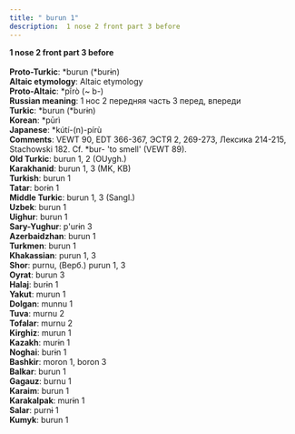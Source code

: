 ```yaml
---
title: " burun 1"
description:  1 nose 2 front part 3 before
---
```

<strong> 1 nose 2 front part 3 before</strong><br><br>
<strong>Proto-Turkic</strong>:  *burun (*burɨn)<br>
<strong>Altaic etymology</strong>:  Altaic etymology<br>
<strong> Proto-Altaic</strong>:  *pĭ́rò (~ b-)<br>
<strong>Russian meaning</strong>:  1 нос 2 передняя часть 3 перед, впереди<br>
<strong>Turkic</strong>:  *burun (*burɨn)<br>
<strong>Korean</strong>:  *pūrì<br>
<strong>Japanese</strong>:  *kútí-(n)-pírù<br>
<strong>Comments</strong>:  VEWT 90, EDT 366-367, ЭСТЯ 2, 269-273, Лексика 214-215, Stachowski 182. Cf. *bur- 'to smell' (VEWT 89).<br>
<strong>Old Turkic</strong>:  burun 1, 2 (OUygh.)<br>
<strong>Karakhanid</strong>:  burun 1, 3 (MK, KB)<br>
<strong>Turkish</strong>:  burun 1<br>
<strong>Tatar</strong>:  borɨn 1<br>
<strong>Middle Turkic</strong>:  burun 1, 3 (Sangl.)<br>
<strong>Uzbek</strong>:  burun 1<br>
<strong>Uighur</strong>:  burun 1<br>
<strong>Sary-Yughur</strong>:  p'urɨn 3<br>
<strong>Azerbaidzhan</strong>:  burun 1<br>
<strong>Turkmen</strong>:  burun 1<br>
<strong>Khakassian</strong>:  purun 1, 3<br>
<strong>Shor</strong>:  purnu, (Верб.) purun 1, 3<br>
<strong>Oyrat</strong>:  burun 3<br>
<strong>Halaj</strong>:  burɨn 1<br>
<strong>Yakut</strong>:  murun 1<br>
<strong>Dolgan</strong>:  munnu 1<br>
<strong>Tuva</strong>:  murnu 2<br>
<strong>Tofalar</strong>:  murnu 2<br>
<strong>Kirghiz</strong>:  murun 1<br>
<strong>Kazakh</strong>:  murɨn 1<br>
<strong>Noghai</strong>:  burɨn 1<br>
<strong>Bashkir</strong>:  moron 1, boron 3<br>
<strong>Balkar</strong>:  burun 1<br>
<strong>Gagauz</strong>:  burnu 1<br>
<strong>Karaim</strong>:  burun 1<br>
<strong>Karakalpak</strong>:  murɨn 1<br>
<strong>Salar</strong>:  purnɨ 1<br>
<strong>Kumyk</strong>:  burun 1<br>


